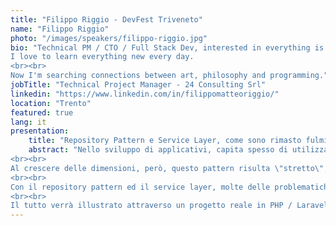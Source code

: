```yaml
---
title: "Filippo Riggio - DevFest Triveneto"
name: "Filippo Riggio"
photo: "/images/speakers/filippo-riggio.jpg"
bio: "Technical PM / CTO / Full Stack Dev, interested in everything is binary.
I love to learn everything new every day.
<br><br>
Now I'm searching connections between art, philosophy and programming."
jobTitle: "Technical Project Manager - 24 Consulting Srl"
linkedin: "https://www.linkedin.com/in/filippomatteoriggio/"
location: "Trento"
featured: true
lang: it
presentation:
    title: "Repository Pattern e Service Layer, come sono rimasto fulmiinato sulla via di Damasco"
    abstract: "Nello sviluppo di applicativi, capita spesso di utilizzare il pattern MVC (probabilmente il pattern più conosciuto).
<br><br>
Al crescere delle dimensioni, però, questo pattern risulta \"stretto\"; con limiti di architettura all'aumentare del numero di funzionalità.
<br><br>
Con il repository pattern ed il service layer, molte delle problematiche legate al pattern MVC spariscono; rendendo agevole e consistente lo sviluppo e la manutenibilità degli applicativi.
<br><br>
Il tutto verrà illustrato attraverso un progetto reale in PHP / Laravel."
---
```

